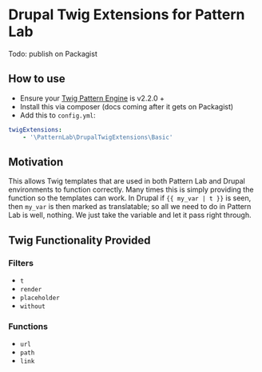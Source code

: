 # Drupal Twig Extensions for Pattern Lab

Todo: publish on Packagist

## How to use

- Ensure your [Twig Pattern Engine](https://github.com/pattern-lab/patternengine-php-twig) is v2.2.0 +
- Install this via composer (docs coming after it gets on Packagist)
- Add this to `config.yml`:

```yml
twigExtensions:
    - '\PatternLab\DrupalTwigExtensions\Basic'
```

## Motivation

This allows Twig templates that are used in both Pattern Lab and Drupal environments to function correctly. Many times this is simply providing the function so the templates can work. In Drupal if `{{ my_var | t }}` is seen, then `my_var` is then marked as translatable; so all we need to do in Pattern Lab is well, nothing. We just take the variable and let it pass right through.

## Twig Functionality Provided

### Filters

- `t`
- `render`
- `placeholder`
- `without`

### Functions

- `url`
- `path`
- `link`
